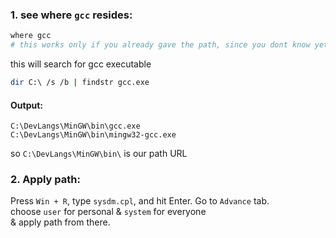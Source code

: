 ### 1. see where `gcc` resides:  
```bash
where gcc
# this works only if you already gave the path, since you dont know yet skip this command  
```  
this will search for gcc executable  
```bash
dir C:\ /s /b | findstr gcc.exe
```  
#### Output:  
```vbnet
C:\DevLangs\MinGW\bin\gcc.exe
C:\DevLangs\MinGW\bin\mingw32-gcc.exe
```  
so `C:\DevLangs\MinGW\bin\` is our path URL  


### 2. Apply path:  
Press `Win + R`, type `sysdm.cpl`, and hit Enter. 
Go to `Advance` tab.  
choose `user` for personal & `system` for everyone  
& apply path from there.  